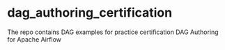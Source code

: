 # dag_authoring_certification
The repo contains DAG examples for practice certification DAG Authoring for Apache Airflow
